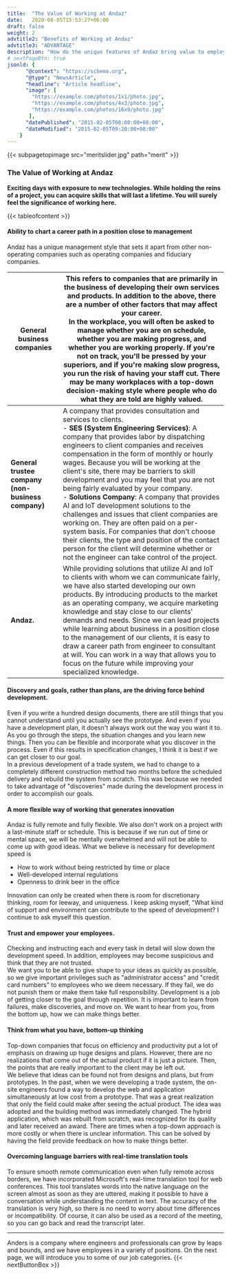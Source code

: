 ```yaml
---
title:  "The Value of Working at Andaz"
date:   2020-08-05T15:53:27+06:00
draft: false
weight: 2
advtitle2: "Benefits of Working at Andaz"
advtitle3: "ADVANTAGE"
description: "How do the unique features of Andaz bring value to employees? On the next page, we will discuss the benefits of working at Andaz."
# nextPageBtn: true
jsonld: {
      "@context": "https://schema.org",
      "@type": "NewsArticle",
      "headline": "Article headline",
      "image": [
        "https://example.com/photos/1x1/photo.jpg",
        "https://example.com/photos/4x3/photo.jpg",
        "https://example.com/photos/16x9/photo.jpg"
       ],
      "datePublished": "2015-02-05T08:00:00+08:00",
      "dateModified": "2015-02-05T09:20:00+08:00"
    }
---
```

{{< subpagetopimage src="meritslider.jpg" path="merit" >}}
<!--### Introduction-->
### The Value of Working at Andaz
**Exciting days with exposure to new technologies. While holding the reins of a project, you can acquire skills that will last a lifetime. You will surely feel the significance of working here.**

{{< tableofcontent >}}

#### Ability to chart a career path in a position close to management
Andaz has a unique management style that sets it apart from other non-operating companies such as operating companies and fiduciary companies.

|**General business companies**|This refers to companies that are primarily in the business of developing their own services and products. In addition to the above, there are a number of other factors that may affect your career. <br>In the workplace, you will often be asked to manage whether you are on schedule, whether you are making progress, and whether you are working properly. If you're not on track, you'll be pressed by your superiors, and if you're making slow progress, you run the risk of having your staff cut. There may be many workplaces with a top-down decision-making style where people who do what they are told are highly valued.|
|---|---|
|**General trustee company (non-business company)**|A company that provides consultation and services to clients. <br> - **SES (System Engineering Services)**: A company that provides labor by dispatching engineers to client companies and receives compensation in the form of monthly or hourly wages. Because you will be working at the client's site, there may be barriers to skill development and you may feel that you are not being fairly evaluated by your company. <br> - **Solutions Company**: A company that provides AI and IoT development solutions to the challenges and issues that client companies are working on. They are often paid on a per-system basis. For companies that don't choose their clients, the type and position of the contact person for the client will determine whether or not the engineer can take control of the project.|
|**Andaz.**|While providing solutions that utilize AI and IoT to clients with whom we can communicate fairly, we have also started developing our own products. By introducing products to the market as an operating company, we acquire marketing knowledge and stay close to our clients' demands and needs. Since we can lead projects while learning about business in a position close to the management of our clients, it is easy to draw a career path from engineer to consultant at will. You can work in a way that allows you to focus on the future while improving your specialized knowledge.|

#### Discovery and goals, rather than plans, are the driving force behind development.
Even if you write a hundred design documents, there are still things that you cannot understand until you actually see the prototype. And even if you have a development plan, it doesn't always work out the way you want it to. As you go through the steps, the situation changes and you learn new things. Then you can be flexible and incorporate what you discover in the process. Even if this results in specification changes, I think it is best if we can get closer to our goal.   
In a previous development of a trade system, we had to change to a completely different construction method two months before the scheduled delivery and rebuild the system from scratch. This was because we needed to take advantage of "discoveries" made during the development process in order to accomplish our goals.

#### A more flexible way of working that generates innovation  
Andaz is fully remote and fully flexible. We also don't work on a project with a last-minute staff or schedule. This is because if we run out of time or mental space, we will be mentally overwhelmed and will not be able to come up with good ideas. What we believe is necessary for development speed is
- How to work without being restricted by time or place
- Well-developed internal regulations
- Openness to drink beer in the office 

Innovation can only be created when there is room for discretionary thinking, room for leeway, and uniqueness. I keep asking myself, "What kind of support and environment can contribute to the speed of development? I continue to ask myself this question.

#### Trust and empower your employees.
Checking and instructing each and every task in detail will slow down the development speed. In addition, employees may become suspicious and think that they are not trusted.   
We want you to be able to give shape to your ideas as quickly as possible, so we give important privileges such as "administrator access" and "credit card numbers" to employees who we deem necessary. If they fail, we do not punish them or make them take full responsibility. Development is a job of getting closer to the goal through repetition. It is important to learn from failures, make discoveries, and move on. We want to hear from you, from the bottom up, how we can make things better.

#### Think from what you have, bottom-up thinking
Top-down companies that focus on efficiency and productivity put a lot of emphasis on drawing up huge designs and plans. However, there are no realizations that come out of the actual product if it is just a picture. Then, the points that are really important to the client may be left out.     
We believe that ideas can be found not from designs and plans, but from prototypes. In the past, when we were developing a trade system, the on-site engineers found a way to develop the web and application simultaneously at low cost from a prototype. That was a great realization that only the field could make after seeing the actual product. The idea was adopted and the building method was immediately changed. The hybrid application, which was rebuilt from scratch, was recognized for its quality and later received an award. There are times when a top-down approach is more costly or when there is unclear information. This can be solved by having the field provide feedback on how to make things better.  

#### Overcoming language barriers with real-time translation tools
To ensure smooth remote communication even when fully remote across borders, we have incorporated Microsoft's real-time translation tool for web conferences. This tool translates words into the native language on the screen almost as soon as they are uttered, making it possible to have a conversation while understanding the content in text. The accuracy of the translation is very high, so there is no need to worry about time differences or incompatibility. Of course, it can also be used as a record of the meeting, so you can go back and read the transcript later.

---   

Anders is a company where engineers and professionals can grow by leaps and bounds, and we have employees in a variety of positions. On the next page, we will introduce you to some of our job categories. 
{{< nextButtonBox >}}

